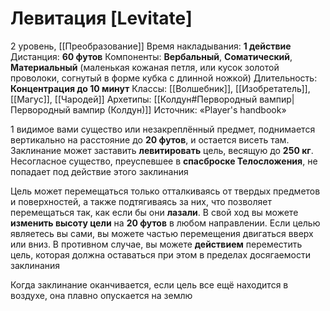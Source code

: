 # Левитация [Levitate]
2 уровень, [[Преобразование]]
Время накладывания: **1 действие**
Дистанция: **60 футов**
Компоненты: **Вербальный**, **Соматический**, **Материальный** (маленькая кожаная петля, или кусок золотой проволоки, согнутый в форме кубка с длинной ножкой)
Длительность: **Концентрация до 10 минут**
Классы: [[Волшебник]], [[Изобретатель]], [[Магус]], [[Чародей]]
Архетипы: [[Колдун#Первородный вампир|Первородный вампир (Колдун)]]
Источник: «Player's handbook»

1 видимое вами существо или незакреплённый предмет, поднимается вертикально на расстояние до **20 футов**, и остается висеть там. Заклинание может заставить **левитировать** цель, весящую до **250 кг**. Несогласное существо, преуспевшее в **спасброске Телосложения**, не попадает под действие этого заклинания

Цель может перемещаться только отталкиваясь от твердых предметов и поверхностей, а также подтягиваясь за них, что позволяет перемещаться так, как если бы они **лазали**. В свой ход вы можете **изменить высоту цели** на **20 футов** в любом направлении. Если целью являетесь вы сами, вы можете частью перемещения двигаться вверх или вниз. В противном случае, вы можете **действием** переместить цель, которая должна оставаться при этом в пределах досягаемости заклинания

Когда заклинание оканчивается, если цель все ещё находится в воздухе, она плавно опускается на землю